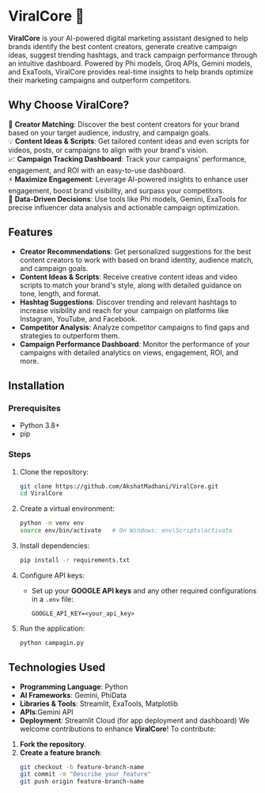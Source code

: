 # ViralCore 🚀

**ViralCore** is your AI-powered digital marketing assistant designed to help brands identify the best content creators, generate creative campaign ideas, suggest trending hashtags, and track campaign performance through an intuitive dashboard. Powered by Phi models, Groq APIs, Gemini models, and ExaTools, ViralCore provides real-time insights to help brands optimize their marketing campaigns and outperform competitors.

## Why Choose ViralCore?

🤝 **Creator Matching**: Discover the best content creators for your brand based on your target audience, industry, and campaign goals.  
💡 **Content Ideas & Scripts**: Get tailored content ideas and even scripts for videos, posts, or campaigns to align with your brand's vision.  
📈 **Campaign Tracking Dashboard**: Track your campaigns' performance, engagement, and ROI with an easy-to-use dashboard.  
⚡ **Maximize Engagement**: Leverage AI-powered insights to enhance user engagement, boost brand visibility, and surpass your competitors.  
🔧 **Data-Driven Decisions**: Use tools like Phi models, Gemini, ExaTools for precise influencer data analysis and actionable campaign optimization.

## Features

- **Creator Recommendations**: Get personalized suggestions for the best content creators to work with based on brand identity, audience match, and campaign goals.
- **Content Ideas & Scripts**: Receive creative content ideas and video scripts to match your brand's style, along with detailed guidance on tone, length, and format.
- **Hashtag Suggestions**: Discover trending and relevant hashtags to increase visibility and reach for your campaign on platforms like Instagram, YouTube, and Facebook.
- **Competitor Analysis**: Analyze competitor campaigns to find gaps and strategies to outperform them.
- **Campaign Performance Dashboard**: Monitor the performance of your campaigns with detailed analytics on views, engagement, ROI, and more.

## Installation

### Prerequisites

- Python 3.8+
- pip

### Steps
1. Clone the repository:
   ```bash
   git clone https://github.com/AkshatMadhani/ViralCore.git
   cd ViralCore
   ```

2. Create a virtual environment:
   ```bash
   python -m venv env
   source env/bin/activate   # On Windows: env\Scripts\activate
   ```

3. Install dependencies:
   ```bash
   pip install -r requirements.txt
   ```

4. Configure API keys:
   - Set up your **GOOGLE API keys** and any other required configurations in a `.env` file:
     ```
     GOOGLE_API_KEY=<your_api_key>
     ```

5. Run the application:
   ```bash
   python campagin.py
   ```


## Technologies Used
- **Programming Language**: Python
- **AI Frameworks**:  Gemini, PhiData
- **Libraries & Tools**: Streamlit, ExaTools, Matplotlib
- **APIs**:Gemini API
- **Deployment**: Streamlit Cloud (for app deployment and dashboard)
We welcome contributions to enhance **ViralCore**! To contribute:

1. **Fork the repository**.
2. **Create a feature branch**: 
   ```bash
   git checkout -b feature-branch-name
   git commit -m "Describe your feature"
   git push origin feature-branch-name

